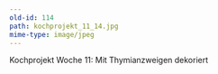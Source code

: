 ```yaml
---
old-id: 114
path: kochprojekt_11_14.jpg
mime-type: image/jpeg
---
```

Kochprojekt Woche 11:
Mit Thymianzweigen dekoriert
